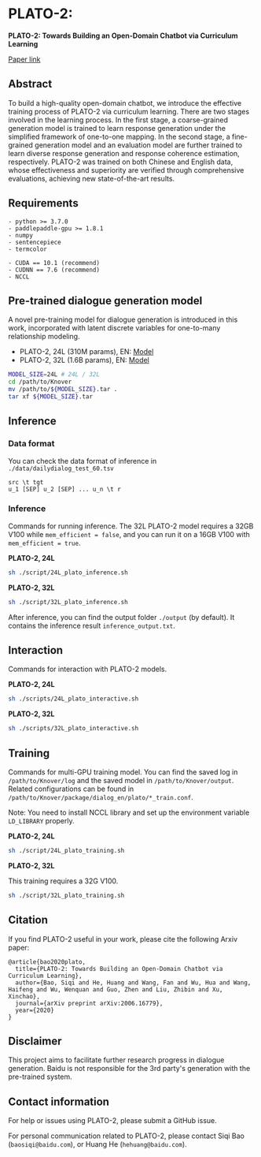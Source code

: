 # PLATO-2: 
**PLATO-2: Towards Building an Open-Domain Chatbot via Curriculum Learning**

[Paper link](https://arxiv.org/abs/2006.16779)

## Abstract
To build a high-quality open-domain chatbot, we introduce the effective training process of PLATO-2 via curriculum learning. There are two stages involved in the learning process. In the first stage, a coarse-grained generation model is trained to learn response generation under the simplified framework of one-to-one mapping. In the second stage, a fine-grained generation model and an evaluation model are further trained to learn diverse response generation and response coherence estimation, respectively. PLATO-2 was trained on both Chinese and English data, whose effectiveness and superiority are verified through comprehensive evaluations, achieving new state-of-the-art results.

## Requirements
```
- python >= 3.7.0
- paddlepaddle-gpu >= 1.8.1
- numpy
- sentencepiece
- termcolor

- CUDA == 10.1 (recommend)
- CUDNN == 7.6 (recommend)
- NCCL
```

## Pre-trained dialogue generation model
A novel pre-training model for dialogue generation is introduced in this work, incorporated with latent discrete variables for one-to-many relationship modeling.

* PLATO-2, 24L (310M params), EN: [Model](https://baidu-nlp.bj.bcebos.com/PLATO-2/24L.tar)
* PLATO-2, 32L (1.6B params), EN: [Model](https://baidu-nlp.bj.bcebos.com/PLATO-2/32L.tar)

```bash
MODEL_SIZE=24L # 24L / 32L
cd /path/to/Knover
mv /path/to/${MODEL_SIZE}.tar .
tar xf ${MODEL_SIZE}.tar
```

## Inference

### Data format
You can check the data format of inference in `./data/dailydialog_test_60.tsv`
```
src \t tgt
u_1 [SEP] u_2 [SEP] ... u_n \t r
```

### Inference
Commands for running inference. The 32L PLATO-2 model requires a 32GB V100 while `mem_efficient = false`, and you can run it on a 16GB V100 with `mem_efficient = true`.

**PLATO-2, 24L**
```bash
sh ./script/24L_plato_inference.sh
```

**PLATO-2, 32L**
```bash
sh ./script/32L_plato_inference.sh
```

After inference, you can find the output folder `./output` (by default). It contains the inference result `inference_output.txt`.

## Interaction
Commands for interaction with PLATO-2 models.

**PLATO-2, 24L**
```bash
sh ./scripts/24L_plato_interactive.sh
```

**PLATO-2, 32L**
```bash
sh ./scripts/32L_plato_interactive.sh
```

## Training
Commands for multi-GPU training model. You can find the saved log in `/path/to/Knover/log` and the saved model in `/path/to/Knover/output`. Related configurations can be found in `/path/to/Knover/package/dialog_en/plato/*_train.conf`.

Note: You need to install NCCL library and set up the environment variable `LD_LIBRARY` properly.

**PLATO-2, 24L**

```bash
sh ./script/24L_plato_training.sh
```

**PLATO-2, 32L**

This training requires a 32G V100.

```bash
sh ./script/32L_plato_training.sh
```

## Citation
If you find PLATO-2 useful in your work, please cite the following Arxiv paper:
```
@article{bao2020plato,
  title={PLATO-2: Towards Building an Open-Domain Chatbot via Curriculum Learning},
  author={Bao, Siqi and He, Huang and Wang, Fan and Wu, Hua and Wang, Haifeng and Wu, Wenquan and Guo, Zhen and Liu, Zhibin and Xu, Xinchao},
  journal={arXiv preprint arXiv:2006.16779},
  year={2020}
}
```

## Disclaimer
This project aims to facilitate further research progress in dialogue generation. Baidu is not responsible for the 3rd party's generation with the pre-trained system.

## Contact information
For help or issues using PLATO-2, please submit a GitHub issue.

For personal communication related to PLATO-2, please contact Siqi Bao (`baosiqi@baidu.com`), or Huang He (`hehuang@baidu.com`).

